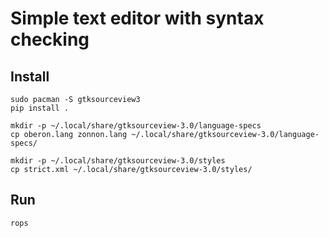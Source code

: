 # Simple text editor with syntax checking

## Install

```shell
sudo pacman -S gtksourceview3
pip install .
```

```shell
mkdir -p ~/.local/share/gtksourceview-3.0/language-specs
cp oberon.lang zonnon.lang ~/.local/share/gtksourceview-3.0/language-specs/
```

```shell
mkdir -p ~/.local/share/gtksourceview-3.0/styles
cp strict.xml ~/.local/share/gtksourceview-3.0/styles/
```

## Run

```shell
rops
```
